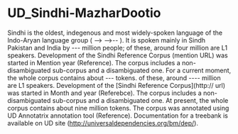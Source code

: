 # UD_Sindhi-MazharDootio
Sindhi is the oldest, indegenous and most widely-spoken language of the Indo-Aryan language group ( -->  -->-- ). It is spoken mainly in Sindh Pakistan and India by --- million people; 
of these, around four million are L1 speakers. Development of the Sindhi Reference Corpus (mention URL) was started in Mention year (Reference). 
The corpus includes a non-disambiguated sub-corpus and a disambiguated one. For a current moment, the whole corpus contains about ---  tokens. 
of these, around ---- million are L1 speakers. Development of the [Sindhi Reference Corpus](http:// url) was started in Month and year (Referebce). 
The corpus includes a non-disambiguated sub-corpus and a disambiguated one. At present, the whole corpus contains about nine million tokens. 
The corpus was annotated using UD Annotatrix annotation tool (Reference).
 Documentation for a treebank is available on UD site (http://universaldependencies.org/bm/dep/).
